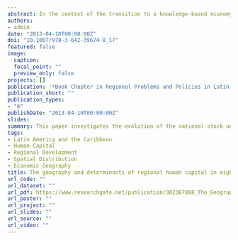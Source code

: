 ```yaml
---
abstract: In the context of the transition to a knowledge-based economy, an increasing number of studies have explored the spatial distribution of human capital on economic growth. Most of this work has been concerned data from North American and European regional contexts. However, in Latin America and the Caribbean (LAC), the geography of human capital has been remained largely unexplored. Using a unique dataset of eight LAC countries comprising 5,978 city-level regions, this paper investigates the evolution of the national stock and spatial distribution of human capital and explores the factors that influence a region’s share of human capital. The analysis shows that the national stock of human capital has increased in all eight countries over the past last five decades to 2010; however, it has remained smaller than in advanced economies, such as Australia, Japan and the United States. The results reveal that human capital in LAC countries is concentrated in regions which include areas of main cities and their immediate surrounds. The findings also suggest that a unique combination of factors collectively plays a role in explaining regional differentials in human capital accumulation. Of these, the provision of public amenities is shown to be the most prevalent factor influencing human capital differentials in each of the LAC countries. In contrast, the share of regional foreign-born workforce as a measure of regional diversity only helps to explain regional differences in human capital stock in Brazil.
authors:
- admin
date: "2013-04-10T00:00:00Z"
doi: "10.1007/978-3-642-39674-8_17"
featured: false
image:
  caption: 
  focal_point: ""
  preview_only: false
projects: []
publication: '*Book Chapter in Regional Problems and Policies in Latin America*'
publication_short: ""
publication_types:
- "6"
publishDate: "2013-04-10T00:00:00Z"
slides: 
summary: This paper investigates the evolution of the national stock and spatial distribution of human capital and explores the factors that influence a region’s share of human capital.
tags:
- Latin America and the Caribbean
- Human Capital
- Regional Development
- Spatial Distribution
- Economic Geography
title: The geography and determinants of regional human capital in eight Latin American and Caribbean countries
url_code: ""
url_dataset: ""
url_pdf: https://www.researchgate.net/publication/302367888_The_Geography_and_Determinants_of_Regional_Human_Capital_in_Eight_Latin_American_and_Caribbean_Countries
url_poster: ""
url_project: ""
url_slides: ""
url_source: ""
url_video: ""
---
```

